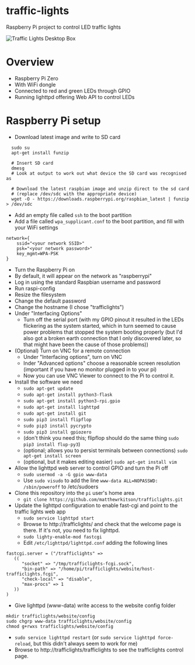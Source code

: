 # traffic-lights
Raspberry Pi project to control LED traffic lights

![Traffic Lights Desktop Box](https://user-images.githubusercontent.com/8037532/29745659-2e8084b8-8ab9-11e7-92aa-7abb26a56f33.jpg)

# Overview

* Raspberry Pi Zero 
 * With WiFi dongle
 * Connected to red and green LEDs through GPIO
 * Running lighttpd offering Web API to control LEDs 

# Raspberry Pi setup
* Download latest image and write to SD card
```
  sudo su
  apt-get install funzip
  
  # Insert SD card
  dmesg 
  # Look at output to work out what device the SD card was recognised as
  
  # Download the latest raspbian image and unzip direct to the sd card 
  # (replace /dev/sdc with the appropriate device)
  wget -O - https://downloads.raspberrypi.org/raspbian_latest | funzip > /dev/sdc
```
* Add an empty file called `ssh` to the boot partition
* Add a file called `wpa_supplicant.conf` to the boot partition, and fill with your WiFi settings
```
network={
    ssid="<your network SSID>"
    psk="<your network password>"
    key_mgmt=WPA-PSK
}
```
* Turn the Raspberry Pi on
* By default, it will appear on the network as "raspberrypi"
* Log in using the standard Raspbian username and password
* Run raspi-config
 * Resize the filesystem
 * Change the default password
 * Change the hostname (I chose "trafficlights")
 * Under "Interfacing Options"
    * Turn off the serial port (with my GPIO pinout it resulted in the LEDs flickering as the system started, which in turn seemed to cause power problems that stopped the system booting properly (but I'd also got a broken earth connection that I only discovered later, so that might have been the cause of those problems))
  * (Optional) Turn on VNC for a remote connection
    * Under "Interfacing options", turn on VNC
    * Inder "Advanced options" choose a reasonable screen resolution (important if you have no monitor plugged in to your pi)
    * Now you can use VNC Viewer to connect to the Pi to control it. 
* Install the software we need
  * `sudo apt-get update`
  * `sudo apt-get install python3-flask`
  * `sudo apt-get install python3-rpi.gpio`
  * `sudo apt-get install lighttpd`
  * `sudo apt-get install git`
  * `sudo pip3 install flipflop`
  * `sudo pip3 install pycrypto`
  * `sudo pip3 install gpiozero`
  * (don't think you need this; flipflop should do the same thing `sudo pip3 install flup-py3`)
  * (optional; allows you to persist terminals between connections) `sudo apt-get install screen`
  * (optional, but it makes editing easier) `sudo apt-get install vim`
* Allow the lighttpd web server to control GPIO and turn the Pi off
  * `sudo usermod -a -G gpio www-data`
  * Use `sudo visudo` to add the line `www-data ALL=NOPASSWD: /sbin/poweroff` to /etc/sudoers
* Clone this repository into the `pi` user's home area
  * `git clone https://github.com/matthewrkitson/trafficlights.git`
* Update the lighttpd configuration to enable fast-cgi and point to the traffic lights web app
  * `sudo service lighttpd start`
  * Browse to http://trafficlights/ and check that the welcome page is there. If it's not, you need to fix lighttpd. 
  * `sudo lighty-enable-mod fastcgi`
  * Edit `/etc/lighttpd/lighttpd.conf` adding the following lines
```
fastcgi.server = ("/trafficlights" =>
   ((
      "socket" => "/tmp/trafficlights-fcgi.sock",
      "bin-path" => "/home/pi/trafficlights/website/host-trafficlights.fcgi",
      "check-local" => "disable",
      "max-procs" => 1
   ))
)
```
  * Give lighttpd (www-data) write access to the website config folder
```
mkdir trafficlights/website/config
sudo chgrp www-data trafficlights/website/config
chmod g+rwxs trafficlights/website/config
```
  * `sudo service lighttpd restart` (or `sudo service lighttpd force-reload`, but this didn't always seem to work for me)
  * Browse to http://trafficlights/trafficlights to see the trafficlights control page. 
